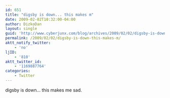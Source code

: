 ```yaml
---
id: 651
title: "digsby is down... this makes m"
date: 2009-02-02T10:32:00-04:00
author: DizkoDan
layout: single
guid: 'http://www.cyberjunx.com/blog/archives/2009/02/02/digsby-is-down-this-makes-m/'
permalink: /2009/02/02/digsby-is-down-this-makes-m/
aktt_notify_twitter:
    - 'no'
ljID:
    - '810'
aktt_twitter_id:
    - '1169887764'
categories:
    - Twitter
---
```


digsby is down… this makes me sad.